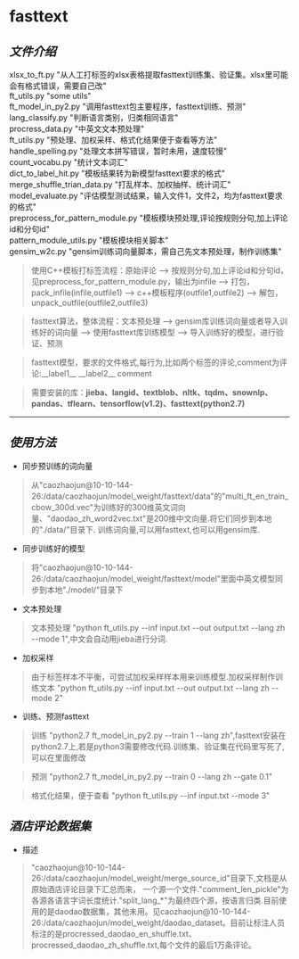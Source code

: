 # **fasttext** <br>
## *文件介绍* <br>
xlsx_to_ft.py "从人工打标签的xlsx表格提取fasttext训练集、验证集。xlsx里可能会有格式错误，需要自己改" <br>
ft_utils.py "some utils" <br>
ft_model_in_py2.py "调用fasttext包主要程序，fasttext训练、预测" <br>
lang_classify.py "判断语言类别，归类相同语言" <br>
procress_data.py "中英文文本预处理" <br>
ft_utils.py "预处理、加权采样、格式化结果便于查看等方法" <br>
handle_spelling.py "处理文本拼写错误，暂时未用，速度较慢"<br>
count_vocabu.py "统计文本词汇" <br>
dict_to_label_hit.py "模板结果转为新模型fasttext要求的格式" <br>
merge_shuffle_trian_data.py "打乱样本、加权抽样、统计词汇" <br>
model_evaluate.py "评估模型测试结果，输入文件1，文件2，均为fasttext要求的格式" <br>
preprocess_for_pattern_module.py "模板模块预处理,评论按规则分句,加上评论id和分句id" <br>
pattern_module_utils.py "模板模块相关脚本" <br>
gensim_w2c.py "gensim训练词向量脚本，需自己先文本预处理，制作训练集"<br>

> 使用C++模板打标签流程：原始评论 --> 按规则分句,加上评论id和分句id，见preprocess_for_pattern_module.py，输出为infile --> 打包，pack_infile(infile,outfile1) --> c++模板程序(outfile1,outfile2) --> 解包，unpack_outfile(outfile2,outfile3)

> fasttext算法，整体流程：文本预处理 --> gensim库训练词向量或者导入训练好的词向量 --> 使用fasttext库训练模型 --> 导入训练好的模型，进行验证、预测

> fasttext模型，要求的文件格式,每行为,比如两个标签的评论,comment为评论:\_\_label1\_\_ \_\_label2\_\_ comment

> 需要安装的库：**jieba、langid、textblob、nltk、tqdm、snownlp、pandas、tflearn、tensorflow(v1.2)、fasttext(python2.7)**

---------

## *使用方法* 
* 同步预训练的词向量 <br>

> 从"caozhaojun@10-10-144-26:/data/caozhaojun/model_weight/fasttext/data"的"multi_ft_en_train_cbow_300d.vec"为训练好的300维英文词向量、"daodao_zh_word2vec.txt"是200维中文向量.将它们同步到本地的"./data/"目录下. 训练词向量,可以用fasttext,也可以用gensim库.

* 同步训练好的模型 <br>

> 将"caozhaojun@10-10-144-26:/data/caozhaojun/model_weight/fasttext/model"里面中英文模型同步到本地"./model/"目录下

* 文本预处理 <br>

> 文本预处理 "python ft_utils.py --inf input.txt --out output.txt --lang zh --mode 1",中文会自动用jieba进行分词.

* 加权采样 <br>

> 由于标签样本不平衡，可尝试加权采样样本用来训练模型.加权采样制作训练文本 "python ft_utils.py --inf input.txt --out output.txt --lang zh --mode 2" 

* 训练、预测fasttext <br>

> 训练 "python2.7 ft_model_in_py2.py --train 1 --lang zh",fasttext安装在python2.7上,若是python3需要修改代码.训练集、验证集在代码里写死了,可以在里面修改

> 预测 "python2.7 ft_model_in_py2.py --train 0 --lang zh --gate 0.1" 

> 格式化结果，便于查看 "python ft_utils.py --inf input.txt --mode 3"


## *酒店评论数据集* <br>
* 描述 <br>

> "caozhaojun@10-10-144-26:/data/caozhaojun/model_weight/merge_source_id"目录下,文档是从原始酒店评论目录下汇总而来，
一个源一个文件."comment_len_pickle"为各源各语言字词长度统计."split_lang\_\*"为最终四个源，按语言归类.目前使用的是daodao数据集，其他未用。见caozhaojun@10-10-144-26:/data/caozhaojun/model_weight/daodao_dataset。目前让标注人员标注的是procressed_daodao_en_shuffle.txt、procressed_daodao_zh_shuffle.txt,每个文件的最后1万条评论。






